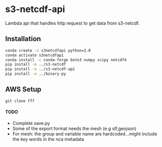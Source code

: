 # s3-netcdf-api
Lambda api that handles http request to get data from s3-netcdf.

## Installation
```bash
conda create -n s3netcdfapi python=3.8
conda activate s3netcdfapi
conda install -c conda-forge boto3 numpy scipy netcdf4
pip install -e ../s3-netcdf
pip install -e ../s3-netcdf-api
pip install -e ../binary-py
```

## AWS Setup
```
git clone fff
```

#### TODO
- Complete save.py
- Some of the export format needs the mesh (e.g slf,geojson)
- For mesh: the group and variable name are hardcoded...might include the key words in the nca metadata